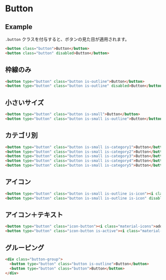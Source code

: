 # Button

## Example

`.button` クラスを付与すると、ボタンの見た目が適用されます。

```html sandbox h=180 bp=768
<button class="button">Button</button>
<button class="button" disabled>Button</button>
```

## 枠線のみ

```html sandbox h=180 bp=768
<button type="button" class="button is-outline">Button</button>
<button type="button" class="button is-outline" disabled>Button</button>
```

## 小さいサイズ

```html sandbox h=120 bp=768
<button type="button" class="button is-small">Button</button>
<button type="button" class="button is-small is-outline">Button</button>
```

## カテゴリ別

```html sandbox h=180 bp=768
<button type="button" class="button is-small is-category1">Button</button>
<button type="button" class="button is-small is-category2">Button</button>
<button type="button" class="button is-small is-category3">Button</button>
<button type="button" class="button is-small is-category4">Button</button>
<button type="button" class="button is-small is-category5">Button</button>
```

## アイコン

```html sandbox h=120 bp=768
<button type="button" class="button is-small is-outline is-icon"><i class="material-icons">attach_file</i>Button</button>
<button type="button" class="button is-small is-outline is-icon" disabled><i class="material-icons">get_app</i>Button</button>
```

## アイコン＋テキスト

```html sandbox h=90 bp=768
<button type="button" class="icon-button"><i class="material-icons">add</i></button>
<button type="button" class="icon-button is-active"><i class="material-icons">attach_file</i></button>
```

## グルーピング

```html sandbox h=160 bp=768
<div class="button-group">
  <button type="button" class="button is-outline">Button</button>
  <button type="button" class="button">Button</button>
</div>
```
